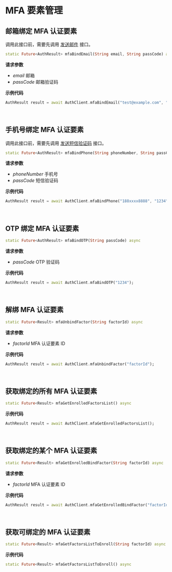 # MFA 要素管理

<LastUpdated/>

## 邮箱绑定 MFA 认证要素

调用此接口前，需要先调用 [发送邮件](./message.md##-发送邮件) 接口。

```dart
static Future<AuthResult> mfaBindEmail(String email, String passCode) async
```

**请求参数**

* *email* 邮箱
* *passCode* 邮箱验证码

**示例代码**

```dart
AuthResult result = await AuthClient.mfaBindEmail("test@example.com", "1234");
```

<br>

## 手机号绑定 MFA 认证要素

调用此接口前，需要先调用 [发送短信验证码](./message.md##-发送短信) 接口。

```dart
static Future<AuthResult> mfaBindPhone(String phoneNumber, String passCode, [String? phoneCountryCode]) async
```

**请求参数**

* *phoneNumber* 手机号
* *passCode* 短信验证码

**示例代码**

```dart
AuthResult result = await AuthClient.mfaBindPhone("188xxxx8888", "1234");
```

<br>

## OTP 绑定 MFA 认证要素

```dart
static Future<AuthResult> mfaBindOTP(String passCode) async
```

**请求参数**

* *passCode* OTP 验证码

**示例代码**

```dart
AuthResult result = await AuthClient.mfaBindOTP("1234");
```

<br>


## 解绑 MFA 认证要素

```dart
static Future<Result> mfaUnbindFactor(String factorId) async
```

**请求参数**

* *factorId* MFA 认证要素 ID

**示例代码**

```dart
AuthResult result = await AuthClient.mfaUnbindFactor("factorId");
```

<br>

## 获取绑定的所有 MFA 认证要素

```dart
static Future<Result> mfaGetEnrolledFactorsList() async
```

**示例代码**

```dart
AuthResult result = await AuthClient.mfaGetEnrolledFactorsList();
```

<br>

## 获取绑定的某个 MFA 认证要素

```dart
static Future<Result> mfaGetEnrolledBindFactor(String factorId) async
```

**请求参数**

* *factorId* MFA 认证要素 ID

**示例代码**

```dart
AuthResult result = await AuthClient.mfaGetEnrolledBindFactor("factorId");
```

<br>

## 获取可绑定的 MFA 认证要素

```dart
static Future<Result> mfaGetFactorsListToEnroll(String factorId) async
```

**示例代码**

```dart
static Future<Result> mfaGetFactorsListToEnroll() async
```

<br>